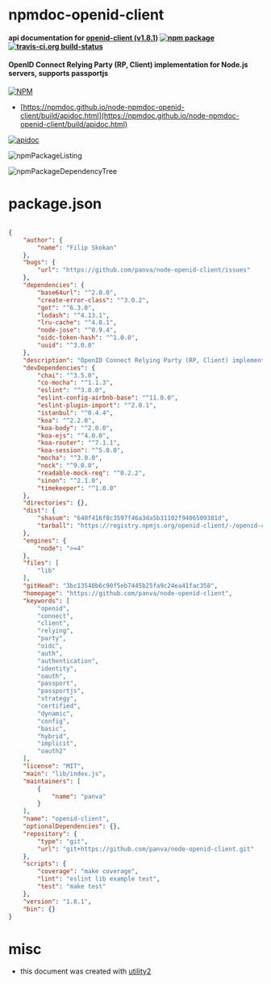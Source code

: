 # npmdoc-openid-client

#### api documentation for  [openid-client (v1.8.1)](https://github.com/panva/node-openid-client)  [![npm package](https://img.shields.io/npm/v/npmdoc-openid-client.svg?style=flat-square)](https://www.npmjs.org/package/npmdoc-openid-client) [![travis-ci.org build-status](https://api.travis-ci.org/npmdoc/node-npmdoc-openid-client.svg)](https://travis-ci.org/npmdoc/node-npmdoc-openid-client)

#### OpenID Connect Relying Party (RP, Client) implementation for Node.js servers, supports passportjs

[![NPM](https://nodei.co/npm/openid-client.png?downloads=true&downloadRank=true&stars=true)](https://www.npmjs.com/package/openid-client)

- [https://npmdoc.github.io/node-npmdoc-openid-client/build/apidoc.html](https://npmdoc.github.io/node-npmdoc-openid-client/build/apidoc.html)

[![apidoc](https://npmdoc.github.io/node-npmdoc-openid-client/build/screenCapture.buildCi.browser.%252Ftmp%252Fbuild%252Fapidoc.html.png)](https://npmdoc.github.io/node-npmdoc-openid-client/build/apidoc.html)

![npmPackageListing](https://npmdoc.github.io/node-npmdoc-openid-client/build/screenCapture.npmPackageListing.svg)

![npmPackageDependencyTree](https://npmdoc.github.io/node-npmdoc-openid-client/build/screenCapture.npmPackageDependencyTree.svg)



# package.json

```json

{
    "author": {
        "name": "Filip Skokan"
    },
    "bugs": {
        "url": "https://github.com/panva/node-openid-client/issues"
    },
    "dependencies": {
        "base64url": "^2.0.0",
        "create-error-class": "^3.0.2",
        "got": "^6.3.0",
        "lodash": "^4.13.1",
        "lru-cache": "^4.0.1",
        "node-jose": "^0.9.4",
        "oidc-token-hash": "^1.0.0",
        "uuid": "^3.0.0"
    },
    "description": "OpenID Connect Relying Party (RP, Client) implementation for Node.js servers, supports passportjs",
    "devDependencies": {
        "chai": "^3.5.0",
        "co-mocha": "^1.1.3",
        "eslint": "^3.0.0",
        "eslint-config-airbnb-base": "^11.0.0",
        "eslint-plugin-import": "^2.0.1",
        "istanbul": "^0.4.4",
        "koa": "^2.2.0",
        "koa-body": "^2.0.0",
        "koa-ejs": "^4.0.0",
        "koa-router": "^7.1.1",
        "koa-session": "^5.0.0",
        "mocha": "^3.0.0",
        "nock": "^9.0.0",
        "readable-mock-req": "^0.2.2",
        "sinon": "^2.1.0",
        "timekeeper": "^1.0.0"
    },
    "directories": {},
    "dist": {
        "shasum": "640f416f8c3597f46a3da5b31102f9406509381d",
        "tarball": "https://registry.npmjs.org/openid-client/-/openid-client-1.8.1.tgz"
    },
    "engines": {
        "node": ">=4"
    },
    "files": [
        "lib"
    ],
    "gitHead": "3bc13540b6c90f5eb7445b25fa9c24ea41fac358",
    "homepage": "https://github.com/panva/node-openid-client",
    "keywords": [
        "openid",
        "connect",
        "client",
        "relying",
        "party",
        "oidc",
        "auth",
        "authentication",
        "identity",
        "oauth",
        "passport",
        "passportjs",
        "strategy",
        "certified",
        "dynamic",
        "config",
        "basic",
        "hybrid",
        "implicit",
        "oauth2"
    ],
    "license": "MIT",
    "main": "lib/index.js",
    "maintainers": [
        {
            "name": "panva"
        }
    ],
    "name": "openid-client",
    "optionalDependencies": {},
    "repository": {
        "type": "git",
        "url": "git+https://github.com/panva/node-openid-client.git"
    },
    "scripts": {
        "coverage": "make coverage",
        "lint": "eslint lib example test",
        "test": "make test"
    },
    "version": "1.8.1",
    "bin": {}
}
```



# misc
- this document was created with [utility2](https://github.com/kaizhu256/node-utility2)
